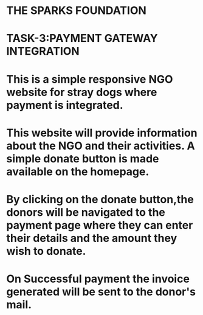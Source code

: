 # THE SPARKS FOUNDATION
# TASK-3:PAYMENT GATEWAY INTEGRATION
# This is a simple responsive NGO website for stray dogs where payment is integrated.
# This website will provide information about the NGO and their activities. A simple donate button is made available on the homepage.
# By clicking on the donate button,the donors will be navigated to the payment page where they can enter their details and the amount they wish to donate.
# On Successful payment the invoice generated will be sent to the donor's mail.
